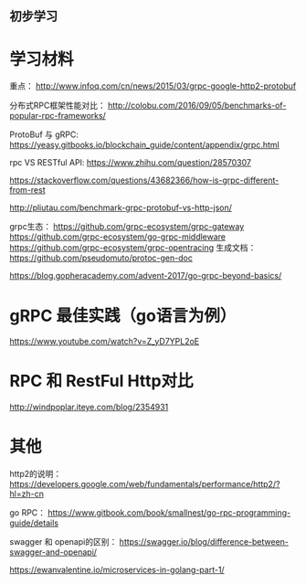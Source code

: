 初步学习
-------------------------------------------

# 学习材料
重点： http://www.infoq.com/cn/news/2015/03/grpc-google-http2-protobuf

分布式RPC框架性能对比： http://colobu.com/2016/09/05/benchmarks-of-popular-rpc-frameworks/

ProtoBuf 与 gRPC: https://yeasy.gitbooks.io/blockchain_guide/content/appendix/grpc.html

rpc VS RESTful API: https://www.zhihu.com/question/28570307

https://stackoverflow.com/questions/43682366/how-is-grpc-different-from-rest

http://pliutau.com/benchmark-grpc-protobuf-vs-http-json/

grpc生态：
https://github.com/grpc-ecosystem/grpc-gateway
https://github.com/grpc-ecosystem/go-grpc-middleware
https://github.com/grpc-ecosystem/grpc-opentracing
生成文档：
https://github.com/pseudomuto/protoc-gen-doc

https://blog.gopheracademy.com/advent-2017/go-grpc-beyond-basics/

# gRPC 最佳实践（go语言为例）
https://www.youtube.com/watch?v=Z_yD7YPL2oE

# RPC 和 RestFul Http对比
http://windpoplar.iteye.com/blog/2354931


# 其他
http2的说明： https://developers.google.com/web/fundamentals/performance/http2/?hl=zh-cn

go RPC： https://www.gitbook.com/book/smallnest/go-rpc-programming-guide/details

swagger 和 openapi的区别： https://swagger.io/blog/difference-between-swagger-and-openapi/

https://ewanvalentine.io/microservices-in-golang-part-1/
